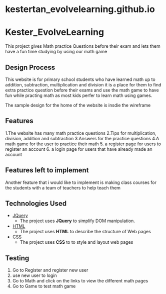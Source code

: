 # kestertan_evolvelearning.github.io

# Kester_EvolveLearning

This project gives Math practice Questions before their exam and lets them have a fun time studying by using our math game 

## Design Process 

This website is for primary school students who have learned math up to addition, subtraction, multiplication and division it is a place for them to find extra practice question before their exams and use the math game to have fun while practing math as most kids perfer to learn math using games.

The sample design for the home of the website is insdie the wireframe 


## Features

1.The website has many math practice questions 
2.Tips for multiplication, division, addition and subtraction
3.Answers for the practice questions 
4.A math game for the user to practice their math 
5. a register page for users to register an account
6. a login page for users that have already made an account 

## Features left to implement

Another feature that i would like to implement is making class courses for the students with a team of teachers to help teach them

## Technologies Used

- [JQuery](https://jquery.com)
    - The project uses **JQuery** to simplify DOM manipulation.
- [HTML](https://html.com/)
    - The project uses **HTML** to describe the structure of Web pages
- [CSS](https://www.w3.org/Style/CSS/Overview.en.html)
    - The project uses **CSS** to to style and layout web pages
    
## Testing 
1. Go to Register and register new user 
2. use new user to login 
3. Go to Math and click on the links to view the different math pages 
4. Go to Game to test math game 
